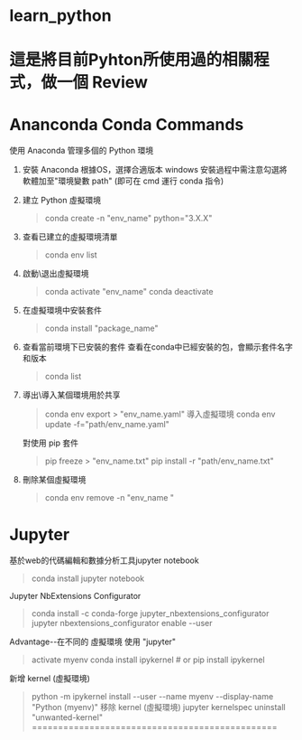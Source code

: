# learn_python
 
這是將目前Pyhton所使用過的相關程式，做一個 Review
===============================================



Ananconda Conda Commands
===============================================
使用 Anaconda 管理多個的 Python 環境

1. 安裝 Anaconda
   根據OS，選擇合適版本
   windows 安裝過程中需注意勾選將軟體加至"環境變數 path"
   (即可在 cmd 運行 conda 指令)

2. 建立 Python 虛擬環境
   >  conda create -n "env_name" python="3.X.X"

3. 查看已建立的虛擬環境清單
   >  conda env list

4. 啟動\退出虛擬環境
   >  conda activate "env_name"
   >  conda deactivate

5. 在虛擬環境中安裝套件
   >  conda install "package_name"

6. 查看當前環境下已安裝的套件
   查看在conda中已經安裝的包，會顯示套件名字和版本
   >  conda list

7. 導出\導入某個環境用於共享
   >  conda env export > "env_name.yaml"
   導入虛擬環境
   >  conda env update -f="path/env_name.yaml"

   對使用 pip 套件
   >  pip freeze > "env_name.txt"
   >  pip install -r "path/env_name.txt"

8. 刪除某個虛擬環境
   >  conda env remove -n "env_name "


Jupyter
===============================================
   基於web的代碼編輯和數據分析工具jupyter notebook
   >  conda install jupyter notebook
   
   Jupyter NbExtensions Configurator
   >  conda install -c conda-forge jupyter_nbextensions_configurator
   >  jupyter nbextensions_configurator enable --user

   Advantage--在不同的 虛擬環境 使用 "jupyter"
   >  activate myenv
   >  conda install ipykernel # or pip install ipykernel

   新增 kernel (虛擬環境)
   >  python -m ipykernel install --user --name myenv --display-name "Python (myenv)"
   移除 kernel (虛擬環境)
   >  jupyter kernelspec uninstall "unwanted-kernel"
===============================================
